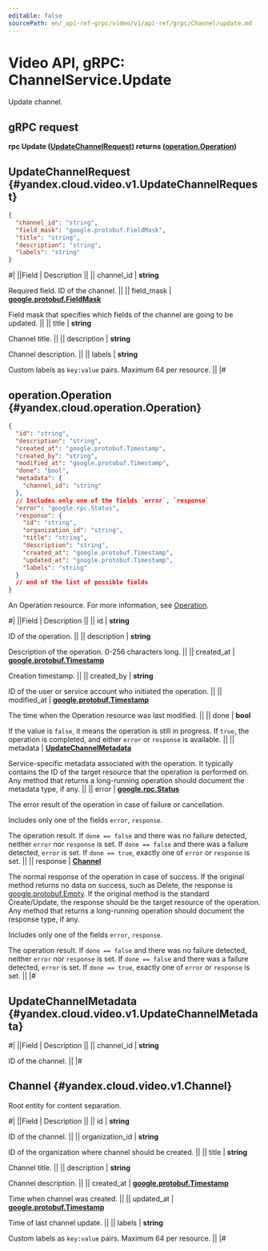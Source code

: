 ```yaml
---
editable: false
sourcePath: en/_api-ref-grpc/video/v1/api-ref/grpc/Channel/update.md
---
```


# Video API, gRPC: ChannelService.Update

Update channel.

## gRPC request

**rpc Update ([UpdateChannelRequest](#yandex.cloud.video.v1.UpdateChannelRequest)) returns ([operation.Operation](#yandex.cloud.operation.Operation))**

## UpdateChannelRequest {#yandex.cloud.video.v1.UpdateChannelRequest}

```json
{
  "channel_id": "string",
  "field_mask": "google.protobuf.FieldMask",
  "title": "string",
  "description": "string",
  "labels": "string"
}
```

#|
||Field | Description ||
|| channel_id | **string**

Required field. ID of the channel. ||
|| field_mask | **[google.protobuf.FieldMask](https://developers.google.com/protocol-buffers/docs/reference/csharp/class/google/protobuf/well-known-types/field-mask)**

Field mask that specifies which fields of the channel are going to be updated. ||
|| title | **string**

Channel title. ||
|| description | **string**

Channel description. ||
|| labels | **string**

Custom labels as `` key:value `` pairs. Maximum 64 per resource. ||
|#

## operation.Operation {#yandex.cloud.operation.Operation}

```json
{
  "id": "string",
  "description": "string",
  "created_at": "google.protobuf.Timestamp",
  "created_by": "string",
  "modified_at": "google.protobuf.Timestamp",
  "done": "bool",
  "metadata": {
    "channel_id": "string"
  },
  // Includes only one of the fields `error`, `response`
  "error": "google.rpc.Status",
  "response": {
    "id": "string",
    "organization_id": "string",
    "title": "string",
    "description": "string",
    "created_at": "google.protobuf.Timestamp",
    "updated_at": "google.protobuf.Timestamp",
    "labels": "string"
  }
  // end of the list of possible fields
}
```

An Operation resource. For more information, see [Operation](/docs/api-design-guide/concepts/operation).

#|
||Field | Description ||
|| id | **string**

ID of the operation. ||
|| description | **string**

Description of the operation. 0-256 characters long. ||
|| created_at | **[google.protobuf.Timestamp](https://developers.google.com/protocol-buffers/docs/reference/google.protobuf#timestamp)**

Creation timestamp. ||
|| created_by | **string**

ID of the user or service account who initiated the operation. ||
|| modified_at | **[google.protobuf.Timestamp](https://developers.google.com/protocol-buffers/docs/reference/google.protobuf#timestamp)**

The time when the Operation resource was last modified. ||
|| done | **bool**

If the value is `false`, it means the operation is still in progress.
If `true`, the operation is completed, and either `error` or `response` is available. ||
|| metadata | **[UpdateChannelMetadata](#yandex.cloud.video.v1.UpdateChannelMetadata)**

Service-specific metadata associated with the operation.
It typically contains the ID of the target resource that the operation is performed on.
Any method that returns a long-running operation should document the metadata type, if any. ||
|| error | **[google.rpc.Status](https://cloud.google.com/tasks/docs/reference/rpc/google.rpc#status)**

The error result of the operation in case of failure or cancellation.

Includes only one of the fields `error`, `response`.

The operation result.
If `done == false` and there was no failure detected, neither `error` nor `response` is set.
If `done == false` and there was a failure detected, `error` is set.
If `done == true`, exactly one of `error` or `response` is set. ||
|| response | **[Channel](#yandex.cloud.video.v1.Channel)**

The normal response of the operation in case of success.
If the original method returns no data on success, such as Delete,
the response is [google.protobuf.Empty](https://developers.google.com/protocol-buffers/docs/reference/google.protobuf#google.protobuf.Empty).
If the original method is the standard Create/Update,
the response should be the target resource of the operation.
Any method that returns a long-running operation should document the response type, if any.

Includes only one of the fields `error`, `response`.

The operation result.
If `done == false` and there was no failure detected, neither `error` nor `response` is set.
If `done == false` and there was a failure detected, `error` is set.
If `done == true`, exactly one of `error` or `response` is set. ||
|#

## UpdateChannelMetadata {#yandex.cloud.video.v1.UpdateChannelMetadata}

#|
||Field | Description ||
|| channel_id | **string**

ID of the channel. ||
|#

## Channel {#yandex.cloud.video.v1.Channel}

Root entity for content separation.

#|
||Field | Description ||
|| id | **string**

ID of the channel. ||
|| organization_id | **string**

ID of the organization where channel should be created. ||
|| title | **string**

Channel title. ||
|| description | **string**

Channel description. ||
|| created_at | **[google.protobuf.Timestamp](https://developers.google.com/protocol-buffers/docs/reference/google.protobuf#timestamp)**

Time when channel was created. ||
|| updated_at | **[google.protobuf.Timestamp](https://developers.google.com/protocol-buffers/docs/reference/google.protobuf#timestamp)**

Time of last channel update. ||
|| labels | **string**

Custom labels as `` key:value `` pairs. Maximum 64 per resource. ||
|#